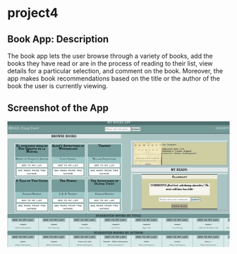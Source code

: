 # project4 
## Book App: Description
The book app lets the user browse through a variety of books, add the books they have read or are in the process of reading to their list, view details for a particular selection, and comment on the book.  Moreover, the app makes book recommendations based on the title or the author of the book the user is currently viewing.
## Screenshot of the App
![App Screenshot](client/public/screenshot.png)

